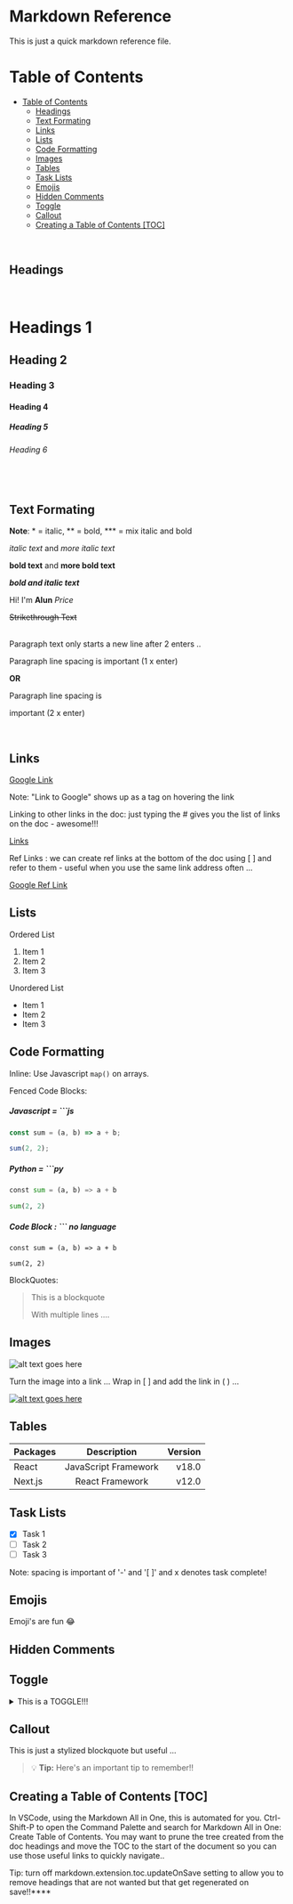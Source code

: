 # Markdown Reference

This is just a quick markdown reference file.

# Table of Contents

- [Table of Contents](#table-of-contents)
  - [Headings](#headings)
  - [Text Formating](#text-formating)
  - [Links](#links)
  - [Lists](#lists)
  - [Code Formatting](#code-formatting)
  - [Images](#images)
  - [Tables](#tables)
  - [Task Lists](#task-lists)
  - [Emojis](#emojis)
  - [Hidden Comments](#hidden-comments)
  - [Toggle](#toggle)
  - [Callout](#callout)
  - [Creating a Table of Contents \[TOC\]](#creating-a-table-of-contents-toc)

&nbsp;

## Headings

&nbsp;

# Headings 1

## Heading 2

### Heading 3

#### Heading 4

##### Heading 5

###### Heading 6

## &nbsp;

## Text Formating

**Note**: \* = italic, ** = bold, \*** = mix italic and bold

_italic text_ and _more italic text_

**bold text** and **more bold text**

**_bold and italic text_**

Hi! I'm **Alun** _Price_

~~Strikethrough Text~~

&nbsp;  
Paragraph text only starts a new line after 2 enters ..

Paragraph line spacing is
important (1 x enter)

**OR**

Paragraph line spacing is

important (2 x enter)

&nbsp;

## Links

[Google Link](https://google.com "Link to Google")

Note: "Link to Google" shows up as a tag on hovering the link

Linking to other links in the doc: just typing the # gives you the list of links on the doc - awesome!!!

[Links](#headings-1)

Ref Links : we can create ref links at the bottom of the doc using [ ] and refer to them - useful when you use the same link address often ...

[Google Ref Link][gl]

[gl]: https://google.com "Add this pop up title"

## Lists

Ordered List

1. Item 1
2. Item 2
3. Item 3

Unordered List

- Item 1
- Item 2
- Item 3

## Code Formatting

Inline: Use Javascript `map()` on arrays.

Fenced Code Blocks:

##### Javascript = ```js

```js
const sum = (a, b) => a + b;

sum(2, 2);
```

##### Python = ```py

```py
const sum = (a, b) => a + b

sum(2, 2)
```

##### Code Block : ``` no language

```
const sum = (a, b) => a + b

sum(2, 2)
```

BlockQuotes:

> This is a blockquote
>
> With multiple lines ....

## Images

![alt text goes here](https://upload.wikimedia.org/wikipedia/commons/thumb/4/48/Markdown-mark.svg/1200px-Markdown-mark.svg.png)

Turn the image into a link ... Wrap in [ ] and add the link in ( ) ...

[![alt text goes here](https://upload.wikimedia.org/wikipedia/commons/thumb/4/48/Markdown-mark.svg/1200px-Markdown-mark.svg.png)](https://developer.mozilla.org/en-US/docs/MDN/Writing_guidelines/Howto/Markdown_in_MDN "Link to MDN ref on How to Write in Markdown")

## Tables

| Packages |     Description      | Version |
| :------- | :------------------: | ------: |
| React    | JavaScript Framework |   v18.0 |
| Next.js  |   React Framework    |   v12.0 |

## Task Lists

- [x] Task 1
- [ ] Task 2
- [ ] Task 3

Note: spacing is important of '-' and '[ ]' and x denotes task complete!

## Emojis

Emoji's are fun :joy:

## Hidden Comments

[this is a hidden comment that shows up in the markdown but not on the page!!]: #

## Toggle

<details>
    <summary> This is a TOGGLE!!!</summary>

    Contents of toggle!!

</details>

## Callout

This is just a stylized blockquote but useful ...

> :bulb: **Tip:** Here's an important tip to remember!!

## Creating a Table of Contents [TOC]

In VSCode, using the Markdown All in One, this is automated for you. Ctrl-Shift-P to open the Command Palette and search for Markdown All in One: Create Table of Contents. You may want to prune the tree created from the doc headings and move the TOC to the start of the document so you can use those useful links to quickly navigate..

Tip: turn off markdown.extension.toc.updateOnSave setting to allow you to remove headings that are not wanted but that get regenerated on save!!\*\*\*\*
